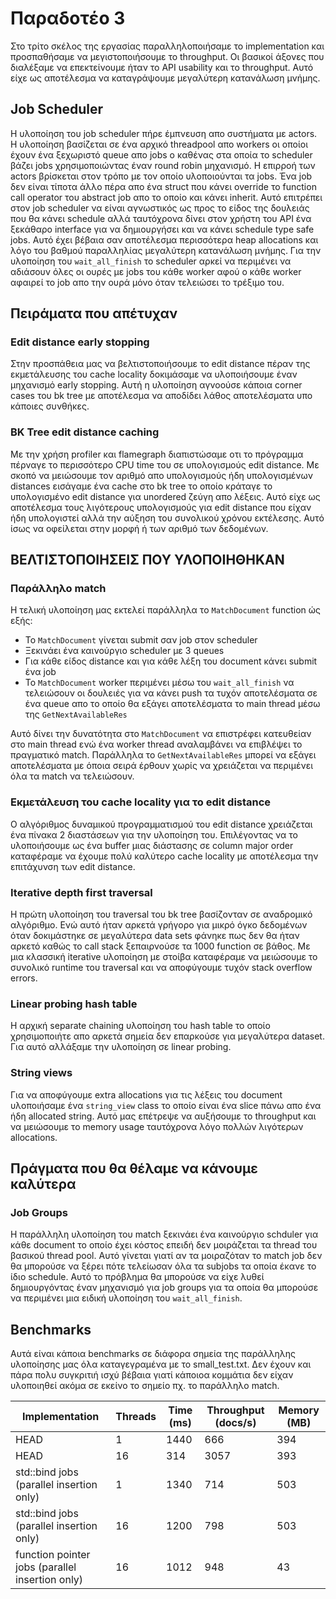 # Παραδοτέο 3

Στο τρίτο σκέλος της εργασίας παραλληλοποιήσαμε το implementation και προσπαθήσαμε να μεγιστοποιήσουμε το throughput.
Οι βασικοί άξονες που διαλέξαμε να επεκτείνουμε ήταν το API usability και το throughput. Αυτό είχε ως αποτέλεσμα να
καταγράψουμε μεγαλύτερη κατανάλωση μνήμης.

## Job Scheduler

Η υλοποίηση του job scheduler πήρε έμπνευση απο συστήματα με actors. Η υλοποίηση βασίζεται σε ένα αρχικό threadpool απο
workers οι οποίοι έχουν ένα ξεχωριστό queue απο jobs ο καθένας στα οποία το scheduler βάζει jobs χρησιμοποιώντας έναν
round robin μηχανισμό. Η επιρροή των actors βρίσκεται στον τρόπο με τον οποίο υλοποιούνται τα jobs. Ένα job δεν είναι
τίποτα άλλο πέρα απο ένα struct που κάνει override το function call operator του abstract job απο το οποίο και κάνει
inherit. Αυτό επιτρέπει στον job scheduler να είναι αγνωστικός ως προς το είδος της δουλειάς που θα κάνει schedule αλλά
ταυτόχρονα δίνει στον χρήστη του API ένα ξεκάθαρο interface για να δημιουργήσει και να κάνει schedule type safe jobs.
Αυτό έχει βέβαια σαν αποτέλεσμα περισσότερα heap allocations και λόγο του βαθμού παραλληλίας μεγαλύτερη κατανάλωση μνήμης.
Για την υλοποίηση του `wait_all_finish` το scheduler αρκεί να περιμένει να αδιάσουν όλες οι ουρές με jobs του κάθε worker
αφού ο κάθε worker αφαιρεί το job απο την ουρά μόνο όταν τελειώσει το τρέξιμο του.

## Πειράματα που απέτυχαν

### Edit distance early stopping

Στην προσπάθεια μας να βελτιστοποιήσουμε το edit distance πέραν της εκμετάλευσης του cache locality δοκιμάσαμε να υλοποιήσουμε
έναν μηχανισμό early stopping. Αυτή η υλοποίηση αγνοούσε κάποια corner cases του bk tree με αποτέλεσμα να αποδίδει λάθος
αποτελέσματα υπο κάποιες συνθήκες.

### BK Tree edit distance caching

Με την χρήση profiler και flamegraph διαπιστώσαμε οτι το πρόγραμμα πέρναγε το περισσότερο CPU time του σε υπολογισμούς
edit distance. Με σκοπό να μειώσουμε τον αριθμό απο υπολογισμούς ήδη υπολογισμένων distances εισάγαμε ένα cache στο bk
tree το οποίο κράταγε το υπολογισμένο edit distance για unordered ζεύγη απο λέξεις. Αυτό είχε ως αποτέλεσμα τους λιγότερους
υπολογισμούς για edit distance που είχαν ήδη υπολογιστεί αλλά την αύξηση του συνολικού χρόνου εκτέλεσης. Αυτό ίσως να
οφείλεται στην μορφή ή των αριθμό των δεδομένων.


## ΒΕΛΤΙΣΤΟΠΟΙΗΣΕΙΣ ΠΟΥ ΥΛΟΠΟΙΗΘΗΚΑΝ

### Παράλληλο match

Η τελική υλοποίηση μας εκτελεί παράλληλα το `MatchDocument` function ώς εξής:

- Το `MatchDocument` γίνεται submit σαν job στον scheduler
- Ξεκινάει ένα καινούργιο scheduler με 3 queues
- Για κάθε είδος distance και για κάθε λέξη του document κάνει submit ένα job
- Το `MatchDocument` worker περιμένει μέσω του `wait_all_finish` να τελειώσουν οι δουλειές για να κάνει push τα τυχόν αποτελέσματα σε ένα queue απο το οποίο θα εξάγει αποτελέσματα το main thread μέσω της `GetNextAvailableRes`

Αυτό δίνει την δυνατότητα στο `MatchDocument` να επιστρέφει κατευθείαν στο main thread ενώ ένα worker thread αναλαμβάνει
να επιβλέψει το πραγματικό match. Παράλληλα το `GetNextAvailableRes` μπορεί να εξάγει αποτελέσματα με όποια σειρά έρθουν
χωρίς να χρειάζεται να περιμένει όλα τα match να τελειώσουν.


### Εκμετάλευση του cache locality για το edit distance

Ο αλγόριθμος δυναμικού προγραμματισμού του edit distance χρειάζεται ένα πίνακα 2 διαστάσεων για την υλοποίηση του.
Επιλέγοντας να το υλοποιήσουμε ως ένα buffer μιας διάστασης σε column major order καταφέραμε να έχουμε πολύ καλύτερο
cache locality με αποτέλεσμα την επιτάχυνση των edit distance.

### Iterative depth first traversal

Η πρώτη υλοποίηση του traversal του bk tree βασίζονταν σε αναδρομικό αλγόριθμο. Ενώ αυτό ήταν αρκετά γρήγορο για μικρό
όγκο δεδομένων όταν δοκιμάστηκε σε μεγαλύτερα data sets φάνηκε πως δεν θα ήταν αρκετό καθώς το call stack ξεπαιρνούσε
τα 1000 function σε βάθος. Με μια κλασσική iterative υλοποίηση με στοίβα καταφέραμε να μειώσουμε το συνολικό runtime
του traversal και να αποφύγουμε τυχόν stack overflow errors.


### Linear probing hash table

Η αρχική separate chaining υλοποίηση του hash table το οποίο χρησιμοποιήτε απο αρκετά σημεία δεν επαρκούσε για μεγαλύτερα
dataset. Για αυτό αλλάξαμε την υλοποίηση σε linear probing.

### String views

Για να αποφύγουμε extra allocations για τις λέξεις του document υλοποιήσαμε ένα `string_view` class το οποίο είναι ένα
slice πάνω απο ένα ήδη allocated string. Αυτό μας επέτρεψε να αυξήσουμε το throughput και να μειώσουμε το memory usage
ταυτόχρονα λόγο πολλών λιγότερων allocations.

## Πράγματα που θα θέλαμε να κάνουμε καλύτερα

### Job Groups

Η παράλληλη υλοποίηση του match ξεκινάει ένα καινούργιο schduler για κάθε document το οποίο έχει κόστος επειδή δεν μοιράζεται
τα thread του βασικού thread pool. Αυτό γίνεται γιατί αν τα μοιραζόταν το match job δεν θα μπορούσε να ξέρει πότε τελείωσαν
όλα τα subjobs τα οποία έκανε το ίδιο schedule. Αυτό το πρόβλημα θα μπορούσε να είχε λυθεί δημιουργόντας έναν μηχανισμό
για job groups για τα οποία θα μπορούσε να περιμένει μια ειδική υλοποίηση του `wait_all_finish`.

## Benchmarks

Αυτά είναι κάποια benchmarks σε διάφορα σημεία της παράλληλης υλοποίησης μας όλα καταγεγραμένα με το small_test.txt.
Δεν έχουν και πάρα πολυ συγκριτιή ισχύ βέβαια γιατί κάποιοα κομμάτια δεν είχαν υλοποιηθεί ακόμα σε εκείνο το σημείο
πχ. το παράλληλο match.

| Implementation                                  | Threads | Time (ms) | Throughput (docs/s) | Memory (MB) |
|-------------------------------------------------|---------|-----------|---------------------|-------------|
| HEAD                                            | 1       | 1440      | 666                 | 394         |
| HEAD                                            | 16      | 314       | 3057                | 393         |
| std::bind jobs (parallel insertion only)        | 1       | 1340      | 714                 | 503         |
| std::bind jobs (parallel insertion only)        | 16      | 1200      | 798                 | 503         |
| function pointer jobs (parallel insertion only) | 16      | 1012      | 948                 | 43          |
